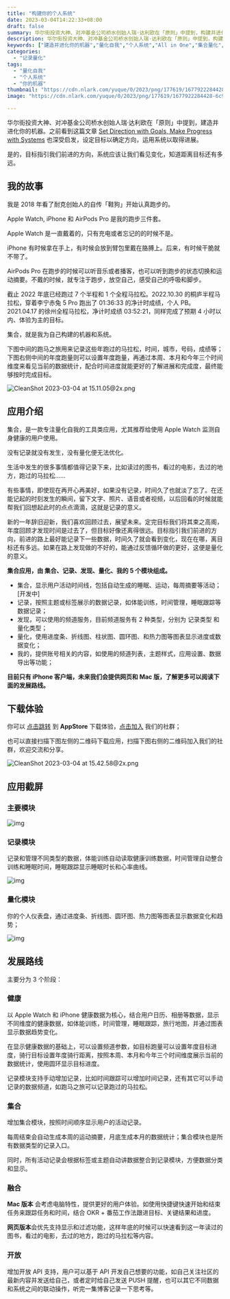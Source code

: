 ```yaml
---
title: "构建你的个人系统"
date: 2023-03-04T14:22:33+08:00
draft: false
summary: 华尔街投资大神、对冲基金公司桥水创始人瑞·达利欧在「原则」中提到，构建并进化你的机器。集合，就是我为自己构建的机器和系统。
description: 华尔街投资大神、对冲基金公司桥水创始人瑞·达利欧在「原则」中提到，构建并进化你的机器。集合，就是我为自己构建的机器和系统。
keywords: ["建造并进化你的机器","量化自我","个人系统","All in One","集合量化","记录量化","跑步三件套","没有记录就没有发生","没有量化便无法优化","Gyroscope"]
categories:
  - "记录量化"
tags:
  - "量化自我"
  - "个人系统"
  - "你的机器"
thumbnail: "https://cdn.nlark.com/yuque/0/2023/png/177619/1677922284428-6c9ae685-490d-4dfd-b503-b60c9089488c.png"
image: "https://cdn.nlark.com/yuque/0/2023/png/177619/1677922284428-6c9ae685-490d-4dfd-b503-b60c9089488c.png"

---
```


华尔街投资大神、对冲基金公司桥水创始人瑞·达利欧在「原则」中提到，建造并进化你的机器。之前看到这篇文章 [Set Direction with Goals, Make Progress with Systems](https://ashleyjanssen.com/set-direction-with-goals-make-progress-with-systems/) 也深受启发，设定目标以确定方向，运用系统以取得进展。

是的，目标指引我们前进的方向，系统应该让我们看见变化，知道距离目标还有多远。

## 我的故事

我是 2018 年看了耐克创始人的自传「鞋狗」开始认真跑步的。

Apple Watch, iPhone 和 AirPods Pro 是我的跑步三件套。

Apple Watch 是一直戴着的，只有充电或者忘记的的时候不是。

iPhone 有时候拿在手上，有时候会放到臂包里戴在胳膊上。后来，有时候干脆就不带了。

AirPods Pro 在跑步的时候可以听音乐或者播客，也可以听到跑步的状态切换和运动摘要。不戴的时候，就专注于跑步，放空自己，感受自己的呼吸和脚步。

截止 2022 年底已经跑过 7 个半程和 1 个全程马拉松。2022.10.30 的桐庐半程马拉松，穿着李宁赤兔 5 Pro 跑出了 01:36:33 的净计时成绩，个人 PB。2021.04.17 的徐州全程马拉松，净计时成绩 03:52:21，同样完成了预期 4 小时以内、体验为主的目标。

集合，就是我为自己构建的机器和系统。

下图中间的跑马之旅用来记录这些年跑过的马拉松，时间，城市，号码，成绩等；下图右侧中间的年度跑量则可以设置年度跑量，再通过本周、本月和今年三个时间维度来看见当前的数据统计，配合时间进度就能更好的了解进展和完成度，最终能够按时完成目标。

![CleanShot 2023-03-04 at 15.11.05@2x.png](https://cdn.nlark.com/yuque/0/2023/png/177619/1677913899734-d7c6b570-df79-4366-816c-f61d5327a4e0.png?x-oss-process=image%2Fresize%2Cw_1500%2Climit_0)

## 应用介绍

集合，是一款专注量化自我的工具类应用，尤其推荐给使用 Apple Watch 监测自身健康的用户使用。

没有记录就没有发生，没有量化便无法优化。

生活中发生的很多事情都值得记录下来，比如读过的图书，看过的电影，去过的地方，跑过的马拉松……

有些事情，即使现在再开心再美好，如果没有记录，时间久了也就淡了忘了。在还能记起的时刻发生的瞬间，留下文字、照片、语音或者视频，以后回看的时候就能帮我们回想起此时的点点滴滴，这就是记录的意义。

新的一年辞旧迎新，我们喜欢回顾过去，展望未来。定完目标我们将其束之高阁，年度回顾才发现时间是过去了，但目标好像还离得很远。目标指引我们前进的方向，前进的路上最好能记录下一些数据，时间久了就会看到变化，现在在哪，离目标还有多远。如果在路上发现做的不好的，能通过反馈循环做的更好，这便是量化的意义。

**集合应用，由 集合、记录、发现、量化、我的 5 个模块组成。**

- 集合，显示用户活动时间线，包括自动生成的睡眠、运动，每周摘要等活动；[开发中]
- 记录，按照主题或标签展示的数据记录，如体能训练，时间管理，睡眠跟踪等数据记录；
- 发现，可以使用的频道服务，目前频道服务有 2 种类型，分别为 记录类型 和 量化类型；
- 量化，使用进度条、折线图、柱状图、圆环图、和热力图等图表显示进度或数据变化；
- 我的，提供账号相关的内容，如使用的频道列表，主题样式，应用设置、数据导出等功能；

**目前只有 iPhone 客户端，未来我们会提供网页和 Mac 版，了解更多可以阅读下面的发展路线。**

## 下载体验

你可以 [点击跳转](https://t.cmcn.me/app) 到 **AppStore** 下载体验，[点击加入](https://t.me/qscircle) 我们的社群；

也可以直接扫描下图左侧的二维码下载应用，扫描下图右侧的二维码加入我们的社群，欢迎交流和分享。

![CleanShot 2023-03-04 at 15.42.58@2x.png](https://cdn.nlark.com/yuque/0/2023/png/177619/1677915805997-65fd180b-1446-4cf1-940f-d7432f2d77ad.png?x-oss-process=image%2Fresize%2Cw_1500%2Climit_0)

## 应用截屏

### 主要模块

![img](https://cdn.nlark.com/yuque/0/2023/png/177619/1677911449878-9ade2a1e-b930-4624-9581-ffdd21f86221.png)

### 记录模块

记录和管理不同类型的数据，体能训练自动读取健康训练数据，时间管理自动整合训练和睡眠时间，睡眠跟踪显示睡眠时长和心率曲线。

![img](https://cdn.nlark.com/yuque/0/2023/png/177619/1677911574722-f742a7bd-21aa-4088-935c-e7651f2ca151.png)

### 量化模块

你的个人仪表盘，通过进度条、折线图、圆环图、热力图等图表显示数据变化和趋势；

![img](https://cdn.nlark.com/yuque/0/2023/png/177619/1677911853470-d3c5b255-5911-4afd-8502-97eaf7e56e66.png)

## 发展路线

主要分为 3 个阶段：

### 健康

以 Apple Watch 和 iPhone 健康数据为核心，结合用户日历、相册等数据，显示不同维度的健康数据，如体能训练，时间管理，睡眠跟踪，旅行地图，并通过图表显示数据趋势变化。

在显示健康数据的基础上，可以设置频道参数，如目标跑量可以设置年度目标进度，骑行目标设置年度骑行距离，按照本周、本月和今年三个时间维度展示当前的数据统计，使用圆环显示目标进度。

记录模块支持手动增加记录，比如时间跟踪可以增加时间记录，还有其它可以手动记录的数据频道，如跑马之旅可以记录跑过的马拉松。

### 集合

增加集合模块，按照时间顺序显示用户的活动记录。

每周结束会自动生成本周的运动摘要，月底生成本月的数据统计；集合模块也是所有数据类型的记录入口。

同时，所有活动记录会根据标签或主题自动讲数据整合到记录模块，方便数据分类和显示。

### 融合

**Mac 版本** 会考虑电脑特性，提供更好的用户体验。如使用快捷键快速开始和结束任务来跟踪任务和时间，结合 OKR + 番茄工作法跟进目标、关键结果和进度。

**网页版本**会优先支持显示和过滤功能，这样年底的时候可以快速看到这一年读过的图书，看过的电影，去过的地方，跑过的马拉松等内容。

### 开放

增加开放 API 支持，用户可以基于 API 开发自己想要的功能，如自己关注社区的最新内容并发送给自己，或者定时给自己发送 PUSH 提醒，也可以其它不同数据和系统之间的联动操作，听完一集博客记录一下思考等。